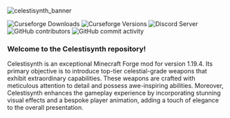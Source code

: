 
![celestisynth_banner](https://github.com/AquexTheSeal/Celestisynth/assets/85479639/36ac5f88-2c2f-4d2b-a904-f0aca9b0233c)

![Curseforge Downloads](https://cf.way2muchnoise.eu/872712.svg?badge_style=for_the_badge) ![Curseforge Versions](https://cf.way2muchnoise.eu/versions/872712.svg?badge_style=for_the_badge) ![Discord Server](https://img.shields.io/discord/913637215312150568?color=%23876EEE&label=Discord&logo=Discord&logoColor=%23ffffff&style=for-the-badge) ![GitHub contributors](https://img.shields.io/github/contributors/AquexTheSeal/Celestisynth?color=%23876eee&logo=GitHub&style=for-the-badge) ![GitHub commit activity](https://img.shields.io/github/commit-activity/m/AquexTheSeal/Celestisynth?color=%23876EEE&logo=GitHub&style=for-the-badge) 


### Welcome to the Celestisynth repository!

Celestisynth is an exceptional Minecraft Forge mod for version 1.19.4. Its primary objective is to introduce
top-tier celestial-grade weapons that exhibit extraordinary capabilities. These weapons are crafted with meticulous
attention to detail and possess awe-inspiring abilities. Moreover, Celestisynth enhances the gameplay experience by
incorporating stunning visual effects and a bespoke player animation, adding a touch of elegance to the overall presentation.
